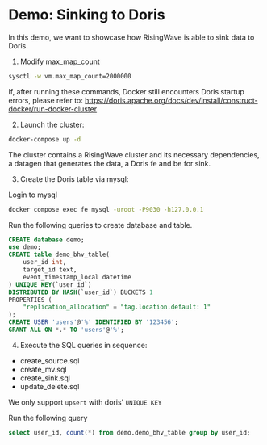# Demo: Sinking to Doris

In this demo, we want to showcase how RisingWave is able to sink data to Doris.

1. Modify max_map_count

```sh
sysctl -w vm.max_map_count=2000000
```

If, after running these commands, Docker still encounters Doris startup errors, please refer to: https://doris.apache.org/docs/dev/install/construct-docker/run-docker-cluster


2. Launch the cluster:

```sh
docker-compose up -d
```

The cluster contains a RisingWave cluster and its necessary dependencies, a datagen that generates the data, a Doris fe and be for sink.

3. Create the Doris table via mysql:

Login to mysql
```sh
docker compose exec fe mysql -uroot -P9030 -h127.0.0.1
```

Run the following queries to create database and table.
```sql
CREATE database demo;
use demo;
CREATE table demo_bhv_table(
    user_id int,
    target_id text,
    event_timestamp_local datetime
) UNIQUE KEY(`user_id`)
DISTRIBUTED BY HASH(`user_id`) BUCKETS 1
PROPERTIES (
    "replication_allocation" = "tag.location.default: 1"
);
CREATE USER 'users'@'%' IDENTIFIED BY '123456';
GRANT ALL ON *.* TO 'users'@'%';
```

4. Execute the SQL queries in sequence:

- create_source.sql
- create_mv.sql
- create_sink.sql
- update_delete.sql

We only support `upsert` with doris' `UNIQUE KEY`

Run the following query
```sql
select user_id, count(*) from demo.demo_bhv_table group by user_id;
```
